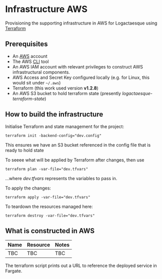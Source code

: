 # Infrastructure AWS
Provisioning the supporting infrastructure in AWS for Logactaesque using [Terraform](https://www.terraform.io/)

## Prerequisites
- An [AWS](https://aws.amazon.com/) account
- The AWS [CLI](https://aws.amazon.com/cli/) tool 
- An AWS IAM account with relevant privileges to construct AWS infrastructural components.
- AWS Access and Secret Key configured locally (e.g. for Linux, this would sit under `~/.aws`)
- Terraform (this work used version **v1.2.8**)
- An AWS S3 bucket to hold terraform state (presently *logactaesque-terraform-state*)

## How to build the infrastructure

Initialise Terraform and state management for the project:

    terraform init -backend-config="dev.config" 

This ensures we have an S3 bucket referenced in the config file that is ready to hold state 

To seeee what will be applied by Terraform after changes, then use

    terraform plan -var-file="dev.tfvars"

...where _dev.tfvars_ represents the variables to pass in.

To apply the changes:

    terraform apply -var-file="dev.tfvars"

To teardown the resources managed here:

    terraform destroy -var-file="dev.tfvars"

## What is constructed in AWS

| Name | Resource | Notes |
|------|----------|-------|
| TBC  | TBC      | TBC   |

The terraform script prints out a URL to reference the deployed service in Fargate.